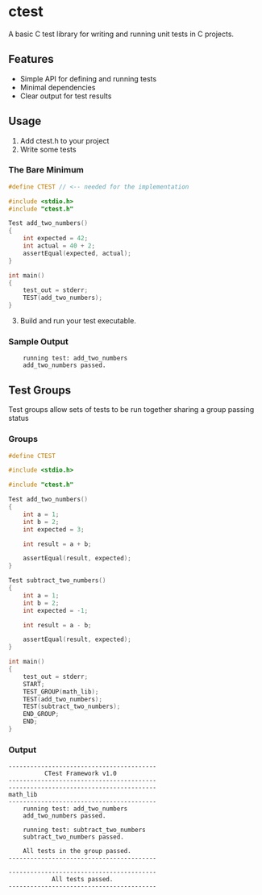 # ctest

A basic C test library for writing and running unit tests in C projects.

## Features

- Simple API for defining and running tests
- Minimal dependencies
- Clear output for test results

## Usage
1. Add ctest.h to your project
2. Write some tests

### The Bare Minimum
```c
#define CTEST // <-- needed for the implementation

#include <stdio.h>
#include "ctest.h"

Test add_two_numbers() 
{
    int expected = 42;
    int actual = 40 + 2;
    assertEqual(expected, actual);
}

int main()
{
    test_out = stderr;
    TEST(add_two_numbers);
}
```

3. Build and run your test executable.

### Sample Output

```
    running test: add_two_numbers
    add_two_numbers passed.
```

## Test Groups

Test groups allow sets of tests to be run together sharing a group passing status

### Groups
```c
#define CTEST

#include <stdio.h>

#include "ctest.h"

Test add_two_numbers()
{
    int a = 1;
    int b = 2;
    int expected = 3;

    int result = a + b;

    assertEqual(result, expected);
}

Test subtract_two_numbers()
{
    int a = 1;
    int b = 2;
    int expected = -1;

    int result = a - b;

    assertEqual(result, expected);
}

int main()
{
    test_out = stderr;
    START;
    TEST_GROUP(math_lib);
    TEST(add_two_numbers);
    TEST(subtract_two_numbers);
    END_GROUP;
    END;
}
```
### Output
```
-----------------------------------------
          CTest Framework v1.0
-----------------------------------------
-----------------------------------------
math_lib
-----------------------------------------
    running test: add_two_numbers
    add_two_numbers passed.

    running test: subtract_two_numbers
    subtract_two_numbers passed.

    All tests in the group passed.
-----------------------------------------

-----------------------------------------
            All tests passed.
-----------------------------------------
```